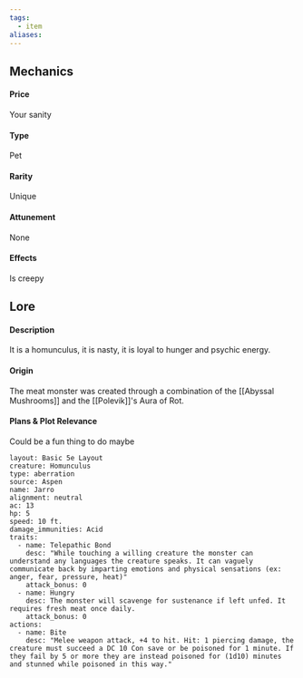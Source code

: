```yaml
---
tags:
  - item
aliases:
---
```

## Mechanics
#### Price
Your sanity
#### Type 
Pet
#### Rarity
Unique
#### Attunement
None
#### Effects 
Is creepy

## Lore
#### Description

It is a homunculus, it is nasty, it is loyal to hunger and psychic energy.

#### Origin
The meat monster was created through a combination of the [[Abyssal Mushrooms]] and the [[Polevik]]'s Aura of Rot. 

#### Plans & Plot Relevance

Could be a fun thing to do maybe

```statblock
layout: Basic 5e Layout
creature: Homunculus
type: aberration
source: Aspen
name: Jarro
alignment: neutral
ac: 13
hp: 5
speed: 10 ft.
damage_immunities: Acid
traits:
  - name: Telepathic Bond
    desc: "While touching a willing creature the monster can understand any languages the creature speaks. It can vaguely communicate back by imparting emotions and physical sensations (ex: anger, fear, pressure, heat)"
    attack_bonus: 0
  - name: Hungry
    desc: The monster will scavenge for sustenance if left unfed. It requires fresh meat once daily.
    attack_bonus: 0
actions:
  - name: Bite
    desc: "Melee weapon attack, +4 to hit. Hit: 1 piercing damage, the creature must succeed a DC 10 Con save or be poisoned for 1 minute. If they fail by 5 or more they are instead poisoned for (1d10) minutes and stunned while poisoned in this way."
```